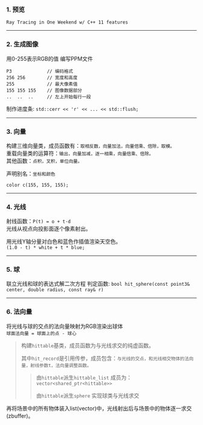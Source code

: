 ### 1. 预览

`Ray Tracing in One Weekend w/ C++ 11 features`

---
### 2. 生成图像

用0-255表示RGB的值 编写PPM文件
```
P3             // 编码格式
256 256        // 宽度和高度
255            // 最大像素值
155 155 155    // 图像数据部分
..  ..  ..     // 左上开始每行一段
```
制作进度条:  `std::cerr << 'r' << ... << std::flush;`

---
### 3. 向量

构建三维向量类，成员函数有：`取相反数，向量加法，向量倍乘、倍除，取模。`<br>
重载向量类的运算符：`输出，向量加减，逐一相乘，向量倍乘、倍除。`<br>
其他函数：`点积，叉积，单位向量。`<br>

声明别名：`坐标和颜色`

`color c(155, 155, 155);`

---
### 4. 光线

射线函数：`P(t) = o + t·d`<br>
光线从视点向投影面逐个像素射出。

用光线Y轴分量对白色和蓝色作插值渲染天空色。<br>
`(1.0 - t) * white + t * blue;`


---
### 5. 球

联立光线和球的表达式解二次方程
判定函数:
`bool hit_sphere(const point3& center, double radius, const ray& r)`

---
### 6. 法向量

将光线与球的交点的法向量映射为RGB渲染出球体<br>
`球面法向量 = 球面上的点 - 球心`


> 构建`hittable`基类，成员函数为与光线求交的纯虚函数。<br>
>
> 其中`hit_record`是引用传参，成员包含：`与光线的交点，和光线相交物体的法向量，射线参数t，法向量调整函数。`<br>
>
>> 由`hittable`派生`hittable_list`  成员为：`vector<shared_ptr<hittable>>`<br>
>>
>> 由`hittable`派生`sphere`  实现球类与光线求交<br>


再将场景中的所有物体装入list(vector)中，光线射出后与场景中的物体逐一求交(zbuffer)。



